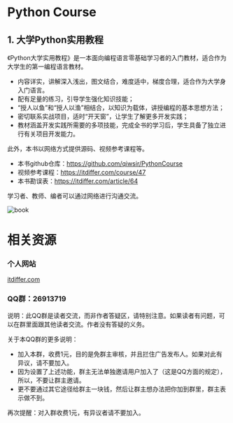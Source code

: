 # Python Course

## 1. 大学Python实用教程

《Python大学实用教程》是一本面向编程语言零基础学习者的入门教材，适合作为大学生的第一编程语言教材。

- 内容详实，讲解深入浅出，图文结合，难度适中，梯度合理，适合作为大学身入门语言。
- 配有足量的练习，引导学生强化知识技能；
- “授人以鱼”和“授人以渔”相结合，以知识为载体，讲授编程的基本思想方法；
- 密切联系实战项目，适时“开天窗”，让学生了解更多开发实践；
- 教材涵盖开发实践所需要的多项技能，完成全书的学习后，学生具备了独立进行有关项目开发能力。

此外，本书以网络方式提供源码、视频参考课程等。

- 本书github仓库：https://github.com/qiwsir/PythonCourse
- 视频参考课程：https://itdiffer.com/course/47
- 本书勘误表：https://itdiffer.com/article/64

学习者、教师、编者可以通过网络进行沟通交流。

![book](https://i.postimg.cc/nrRyxXQf/python.png)

# 相关资源

### 个人网站

[itdiffer.com](http://www.itdiffer.com)

### QQ群：26913719

说明：此QQ群是读者交流，而非作者答疑区，请特别注意。如果读者有问题，可以在群里面跟其他读者交流。作者没有答疑的义务。

关于本QQ群的更多说明：

- 加入本群，收费1元，目的是免群主审核，并且拦住广告发布人。如果对此有异议，请不要加入。
- 因为设置了上述功能，群主无法单独邀请用户加入了（这是QQ方面的规定），所以，不要让群主邀请。
- 更不要通过其它途径给群主一块钱，然后让群主想办法把你加到群里，群主表示做不到。

再次提醒：对入群收费1元，有异议者请不要加入。
